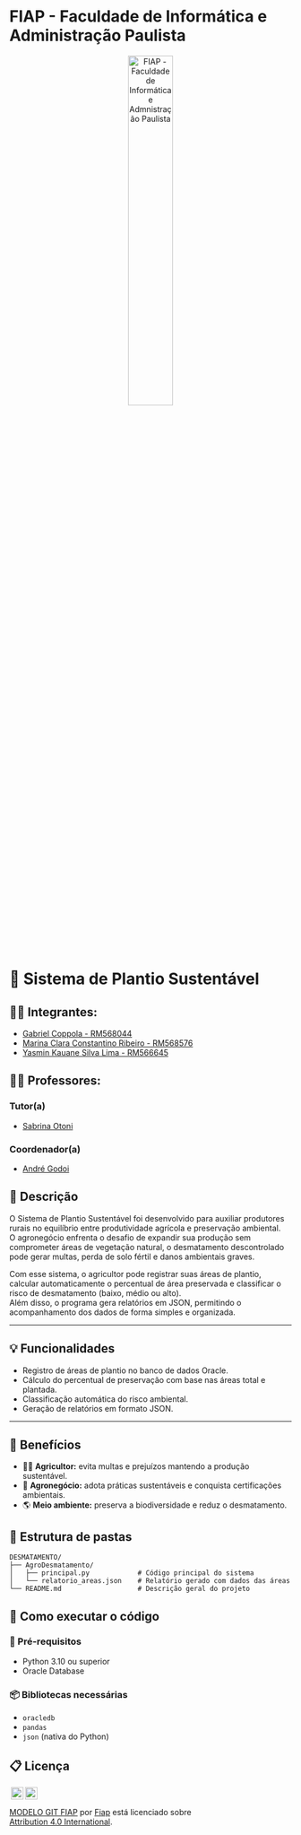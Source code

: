# FIAP - Faculdade de Informática e Administração Paulista

<p align="center">
<a href= "https://www.fiap.com.br/"><img src="https://impactospositivos.com/wp-content/uploads/2024/03/FIAP-Apoiador.png" alt="FIAP - Faculdade de Informática e Admnistração Paulista" border="0" width=40% height=40%></a>
</p>

<br>

# 🌱 Sistema de Plantio Sustentável


## 👨‍🎓 Integrantes: 
- <a href="https://github.com/gabrielcoppola">Gabriel Coppola - RM568044</a>
- <a href="https://">Marina Clara Constantino Ribeiro - RM568576</a>
- <a href="https://github.com/yasdevlima">Yasmin Kauane Silva Lima - RM566645</a> 

## 👩‍🏫 Professores:
### Tutor(a) 
- <a href="https://github.com/SabrinaOtoni">Sabrina Otoni</a>
### Coordenador(a)
- <a href="https://github.com/agodoi">André Godoi</a>


## 📜 Descrição

O Sistema de Plantio Sustentável foi desenvolvido para auxiliar produtores rurais no equilíbrio entre produtividade agrícola e preservação ambiental.  
O agronegócio enfrenta o desafio de expandir sua produção sem comprometer áreas de vegetação natural, o desmatamento descontrolado pode gerar multas, perda de solo fértil e danos ambientais graves.

Com esse sistema, o agricultor pode registrar suas áreas de plantio, calcular automaticamente o percentual de área preservada e classificar o risco de desmatamento (baixo, médio ou alto).  
Além disso, o programa gera relatórios em JSON, permitindo o acompanhamento dos dados de forma simples e organizada.

---

## 💡 Funcionalidades

- Registro de áreas de plantio no banco de dados Oracle.  
- Cálculo do percentual de preservação com base nas áreas total e plantada.  
- Classificação automática do risco ambiental.  
- Geração de relatórios em formato JSON.

---

## 🌾 Benefícios

- 👨‍🌾 **Agricultor:** evita multas e prejuízos mantendo a produção sustentável.  
- 🏢 **Agronegócio:** adota práticas sustentáveis e conquista certificações ambientais.  
- 🌎 **Meio ambiente:** preserva a biodiversidade e reduz o desmatamento.



## 📁 Estrutura de pastas

```text
DESMATAMENTO/
├── AgroDesmatamento/
│   ├── principal.py            # Código principal do sistema
│   └── relatorio_areas.json    # Relatório gerado com dados das áreas
└── README.md                   # Descrição geral do projeto
```

## 🔧 Como executar o código

### 🧩 Pré-requisitos

- Python 3.10 ou superior
- Oracle Database

### 📦 Bibliotecas necessárias

- `oracledb`
- `pandas`
- `json` (nativa do Python)

## 📋 Licença

<img style="height:22px!important;margin-left:3px;vertical-align:text-bottom;" src="https://mirrors.creativecommons.org/presskit/icons/cc.svg?ref=chooser-v1"><img style="height:22px!important;margin-left:3px;vertical-align:text-bottom;" src="https://mirrors.creativecommons.org/presskit/icons/by.svg?ref=chooser-v1"><p xmlns:cc="http://creativecommons.org/ns#" xmlns:dct="http://purl.org/dc/terms/"><a property="dct:title" rel="cc:attributionURL" href="https://github.com/agodoi/template">MODELO GIT FIAP</a> por <a rel="cc:attributionURL dct:creator" property="cc:attributionName" href="https://fiap.com.br">Fiap</a> está licenciado sobre <a href="http://creativecommons.org/licenses/by/4.0/?ref=chooser-v1" target="_blank" rel="license noopener noreferrer" style="display:inline-block;">Attribution 4.0 International</a>.</p>


